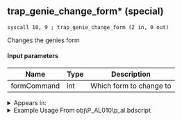 ## trap_genie_change_form* (special)

`syscall 10, 9 ; trap_genie_change_form (2 in, 0 out)`

Changes the genies form

#### Input parameters
| Name | Type | Description
|------|------|------------
| formCommand   | int   | Which form to change to




<details>
	<summary>Appears in:</summary>
| filename | Entity (obj)
|----------|-------------
| obj\P_AL010\p_al.bdscript       | ((P) Genie)          

</details>

<details>
	<summary>Example Usage From obj\P_AL010\p_al.bdscript</summary>
```
L68:
 pushFromPWp W312
 fetchValue 4
 pushImm 241
 pushImmf 0
 syscall 1, 11 ; trap_sysobj_motion_start (3 in, 0 out)
 pushFromPWp W312
 fetchValue 4
 pushImm 0
 pushImmf 0
 syscall 1, 13 ; trap_sysobj_motion_push (3 in, 0 out)
 pushFromPWp W312
 pushFromFSp 4
 syscall 10, 9 ; trap_genie_change_form (2 in, 0 out)
 pushFromPWp W312
 fetchValue 24
 pushImm 0
 sub 
 neqz 
 jz L137
 pushFromPWp W312
 fetchValue 24
 syscall 0, 51 ; trap_effect_kill (1 in, 0 out)
 pushFromPWp W312
 pushImm 24
 add 
 pushImm 0
 memcpy 0
 pushFromPWp W312
 pushImm 20
 add 
 pushImm 1
 memcpy 0
 jmp L137
```
</details>


